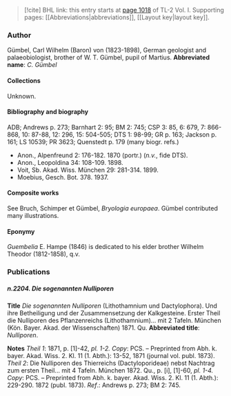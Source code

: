 > [!cite] BHL link: this entry starts at [page 1018](https://www.biodiversitylibrary.org/page/33121149) of TL-2 Vol. I.
> Supporting pages: [[Abbreviations|abbreviations]], [[Layout key|layout key]].

### Author

Gümbel, Carl Wilhelm (Baron) von (1823-1898), German geologist and palaeobiologist, brother of W. T. Gümbel, pupil of Martius. 
**Abbreviated name**: *C. Gümbel*

#### Collections

Unknown.

#### Bibliography and biography

ADB; Andrews p. 273; Barnhart 2: 95; BM 2: 745; CSP 3: 85, 6: 679, 7: 866-868, 10: 87-88, 12: 296, 15: 504-505; DTS 1: 98-99; GR p. 163; Jackson p. 161; LS 10539; PR 3623; Quenstedt p. 179 (many biogr. refs.)
- Anon., Alpenfreund 2: 176-182. 1870 (portr.) (*n.v.*, fide DTS).
- Anon., Leopoldina 34: 108-109. 1898.
- Voit, Sb. Akad. Wiss. München 29: 281-314. 1899.
- Moebius, Gesch. Bot. 378. 1937.

#### Composite works

See Bruch, Schimper et Gümbel, *Bryologia europaea*. Gümbel contributed many illustrations.

#### Eponymy

*Guembelia* E. Hampe (1846) is dedicated to his elder brother Wilhelm Theodor (1812-1858), q.v.

### Publications

##### n.2204. Die sogenannten Nulliporen

**Title**
*Die sogenannten Nulliporen* (Lithothamnium und Dactylophora). Und ihre Betheiligung und der Zusammensetzung der Kalkgesteine. Erster Theil die Nulliporen des Pflanzenreichs (Lithothamnium)... mit 2 Tafeln. München (Kön. Bayer. Akad. der Wissenschaften) 1871. Qu.
**Abbreviated title**: *Nulliporen*.

**Notes**
*Theil 1*: 1871, p. \[1\]-42, *pl. 1-2. Copy*: PCS. – Preprinted from Abh. k. bayer. Akad. Wiss. 2. Kl. 11 (1. Abth.): 13-52, 1871 (journal vol. publ. 1873).
*Theil 2*: Die Nulliporen des Thierreichs (Dactyloporideae) nebst Nachtrag zum ersten Theil... mit 4 Tafeln. München 1872. Qu., p. \[i\], \[1\]-60, *pl. 1-4. Copy*: PCS. – Preprinted from Abh. k. bayer. Akad. Wiss. 2. Kl. 11 (1. Abth.): 229-290. 1872 (publ. 1873).
*Ref*.: Andrews p. 273; BM 2: 745.

